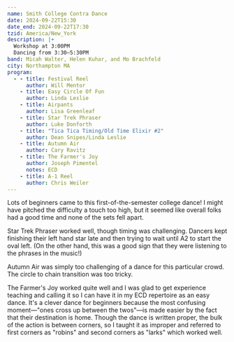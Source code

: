 ```yaml
---
name: Smith College Contra Dance
date: 2024-09-22T15:30
date_end: 2024-09-22T17:30
tzid: America/New_York
description: |+
  Workshop at 3:00PM
  Dancing from 3:30–5:30PM
band: Micah Walter, Helen Kuhar, and Mo Brachfeld
city: Northampton MA
program:
  - - title: Festival Reel
      author: Will Mentor
    - title: Easy Circle Of Fun
      author: Linda Leslie
    - title: Airpants
      author: Lisa Greenleaf
    - title: Star Trek Phraser
      author: Luke Donforth
    - title: "Tica Tica Timing/Old Time Elixir #2"
      author: Dean Snipes/Linda Leslie
    - title: Autumn Air
      author: Cary Ravitz
    - title: The Farmer's Joy
      author: Joseph Pimentel
      notes: ECD
    - title: A-1 Reel
      author: Chris Weiler
---
```


Lots of beginners came to this first-of-the-semester college dance! I might have pitched the difficulty a touch too high, but it seemed like overall folks had a good time and none of the sets fell apart.

Star Trek Phraser worked well, though timing was challenging. Dancers kept finishing their left hand star late and then trying to wait until A2 to start the oval left. (On the other hand, this was a good sign that they were listening to the phrases in the music!)

Autumn Air was simply too challenging of a dance for this particular crowd. The circle to chain transition was too tricky.

The Farmer's Joy worked quite well and I was glad to get experience teaching and calling it so I can have it in my ECD repertoire as an easy dance. It's a clever dance for beginners because the most confusing moment—"ones cross up between the twos"—is made easier by the fact that their destination is home. Though the dance is written proper, the bulk of the action is between corners, so I taught it as improper and referred to first corners as "robins" and second corners as "larks" which worked well.
